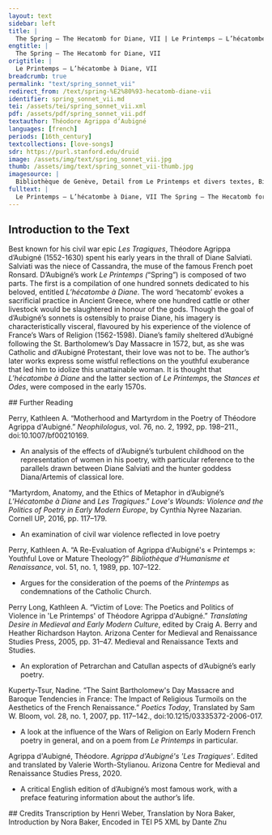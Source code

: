 ```yaml
---
layout: text
sidebar: left
title: |
  The Spring – The Hecatomb for Diane, VII | Le Printemps – L’hécatombe à Diane, VII
engtitle: |
  The Spring – The Hecatomb for Diane, VII
origtitle: |
  Le Printemps – L’hécatombe à Diane, VII
breadcrumb: true
permalink: "text/spring_sonnet_vii"
redirect_from: /text/spring-%E2%80%93-hecatomb-diane-vii
identifier: spring_sonnet_vii.md
tei: /assets/tei/spring_sonnet_vii.xml
pdf: /assets/pdf/spring_sonnet_vii.pdf
textauthor: Théodore Agrippa d’Aubigné
languages: [french]
periods: [16th_century]
textcollections: [love-songs]
sdr: https://purl.stanford.edu/druid 
image: /assets/img/text/spring_sonnet_vii.jpg
thumb: /assets/img/text/spring_sonnet_vii-thumb.jpg
imagesource: |
  Bibliothèque de Genève, Detail from Le Printemps et divers textes, Bibliothèque de Genève, Archives Tronchin 157
fulltext: |
  Le Printemps – L’hécatombe à Diane, VII The Spring – The Hecatomb for Diane, VII                       D’un outrageux combat, la fortune &amp; l’amour                     WithI’ve opted for ‘with’ rather than a more literal ‘from’ or ‘of’ because it sounded more natural to me in English. an outrageous combat fortune and love                     Me veulent ruiner &amp; me veulent bien faire                     Wish to ruin me and wish to do me good.                     L’amour me veut aider, &amp; fortune contraire                      Love wants to help me, fortune on the contrary                     Le brouille ne le trompant de quelque nouveau tour                     Upturns it with some new trickI’ve chosen to just write ‘trick’ once here, for the sake of the flow of the text, even though ‘trompant’ and ‘tour’ could both be rendered in English as versions of ‘trick.’.                     L’un fit dedans les yeux de Diane seiour.                     One stays a while in Diane’s eyes,                     Luy embrasa le cœur &amp; l’ame debonnaire,                     Sets alight her heart and good-natured soul;                     L’autre luy opposa une troupe adversaire                     The other opposes him with an enemy troopThe ‘him’ being opposed in this line (and the ‘his’ referred to in the subsequent line) refer to Love; Fortune is bringing an enemy troop against Love.                     De malheurs pour sa mort, &amp; pour mon dernier jour                     Of misfortunes for his death, and for my last day.                     Diane assiste moy, nostre perte est comune                     Diane attends me, our loss is mutual;                     Faisons rompre le col à l’amour, à injuste fortune                     Let us break the neck of unjust fortune—                     Inconstante, fascheuse, &amp; qui nous a trahis                     Inconsistent, adverse, and who has betrayed us.                     Combattans pour l’amour, c’est pour nous ma maistresse                     FightingVéronique Ferrer’s 2019 critical edition adds a note to clarify the intention of the word ‘combattant’, or ‘fighting’, in this instance: “To be understood in the sense of “by fighting for love, we fight for ourselves.” The poet here subverts the traditional motif of the combat between love and fortune, a common cause for lovers’ separation, by envisaging their loving union as a defensive weapon.” (Ferrer, Véronique, editor. “Hécatombe à Diane.” Le Printemps, by Théodore Agrippa d’Aubigné, Librairie Droz, 2019, p. 56 (in French)). for love, it [love] is for us, my mistress,                     Loge le dans mon cœur &amp; au tien ma Deesse                     Lodge it in my heart, and in yours, my goddess,                     Qu’il ait passages forts, la langue &amp; le pais.                     So that it may have safe passage, both the languageHenri Weber’s 1960 critical edition of the Printemps explains that references to ‘having the language’ were common wartime allusions: “The general sense of the verse is thus: that love may keep the country by possessing its main access points and the complicity of inhabitants who give him all necessary information.” (Weber, Henri, editor. “L'hécatombe à Diane.” Le Printemps: L'hécatombe à Diane et Les Stances, by Théodore Agrippa d'Aubigné, Presses Universitaires de France, 1960, p. 64, n. 5 (in French)). and the land. 
--- 
```

## Introduction to the Text 
<p>Best known for his civil war epic <i>Les Tragiques</i>, Théodore Agrippa d’Aubigné (1552-1630) spent his early years in the thrall of Diane Salviati. Salviati was the niece of Cassandra, the muse of the famous French poet Ronsard. D’Aubigné’s work <i>Le Printemps (</i>“Spring”)<i> </i>is composed of two parts. The first is a compilation of one hundred sonnets dedicated to his beloved, entitled <i>L’hécatombe à Diane</i>. The word ‘hecatomb’ evokes a sacrificial practice in Ancient Greece, where one hundred cattle or other livestock would be slaughtered in honour of the gods. Though the goal of d’Aubigné’s sonnets is ostensibly to praise Diane, his imagery is characteristically visceral, flavoured by his experience of the violence of France’s Wars of Religion (1562-1598). Diane’s family sheltered d’Aubigné following the St. Bartholomew’s Day Massacre in 1572, but, as she was Catholic and d’Aubigné Protestant, their love was not to be. The author’s later works express some wistful reflections on the youthful exuberance that led him to idolize this unattainable woman. It is thought that <i>L’hécatombe à Diane</i> and the latter section of <i>Le Printemps</i>, the <i>Stances et Odes</i>, were composed in the early 1570s.</p>
## Further Reading 
<p>Perry, Kathleen A. “Motherhood and Martyrdom in the Poetry of Théodore Agrippa d'Aubigné.” <i>Neophilologus</i>, vol. 76, no. 2, 1992, pp. 198–211., doi:10.1007/bf00210169.</p> <ul> <li>An analysis of the effects of d’Aubigné’s turbulent childhood on the representation of women in his poetry, with particular reference to the parallels drawn between Diane Salviati and the hunter goddess Diana/Artemis of classical lore.</li> </ul> <p>“Martyrdom, Anatomy, and the Ethics of Metaphor in d’Aubigné’s <i>L’Hécatombe à Diane</i> and <i>Les Tragiques</i>.” <i>Love's Wounds: Violence and the Politics of Poetry in Early Modern Europe</i>, by Cynthia Nyree Nazarian. Cornell UP, 2016, pp. 117–179.</p> <ul> <li>An examination of civil war violence reflected in love poetry</li> </ul> <p>Perry, Kathleen A. “A Re-Evaluation of Agrippa d'Aubigné's « Printemps »: Youthful Love or Mature Theology?” <i>Bibliothèque d'Humanisme et Renaissance</i>, vol. 51, no. 1, 1989, pp. 107–122.</p> <ul> <li>Argues for the consideration of the poems of the <i>Printemps</i> as condemnations of the Catholic Church.</li> </ul> <p>Perry Long, Kathleen A. “Victim of Love: The Poetics and Politics of Violence in 'Le Printemps' of Théodore Agrippa d'Aubigné.” <i>Translating Desire in Medieval and Early Modern Culture</i>, edited by Craig A. Berry and Heather Richardson Hayton. Arizona Center for Medieval and Renaissance Studies Press, 2005, pp. 31–47. Medieval and Renaissance Texts and Studies.</p> <ul> <li>An exploration of Petrarchan and Catullan aspects of d’Aubigné’s early poetry.</li> </ul> <p>Kuperty-Tsur, Nadine. “The Saint Bartholomew's Day Massacre and Baroque Tendencies in France: The Impact of Religious Turmoils on the Aesthetics of the French Renaissance.” <i>Poetics Today</i>, Translated by Sam W. Bloom, vol. 28, no. 1, 2007, pp. 117–142., doi:10.1215/03335372-2006-017.</p> <ul> <li>A look at the influence of the Wars of Religion on Early Modern French poetry in general, and on a poem from <i>Le Printemps </i>in particular.</li> </ul> <p>Agrippa d'Aubigné, Théodore. <i>Agrippa d'Aubigné's 'Les Tragiques'</i>. Edited and translated by Valerie Worth-Stylianou. Arizona Centre for Medieval and Renaissance Studies Press, 2020.</p> <ul> <li>A critical English edition of d’Aubigné’s most famous work, with a preface featuring information about the author’s life.</li> </ul>
## Credits
Transcription by Henri Weber, Translation by Nora Baker, Introduction by Nora Baker, Encoded in TEI P5 XML by Dante Zhu
